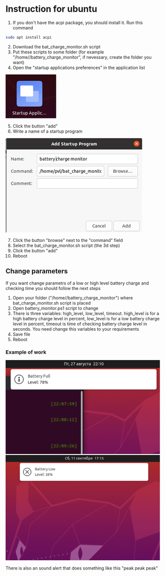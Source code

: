 # Instruction for ubuntu
1. If you don't have the acpi package, you should install it. Run this command
```sh
sudo apt install acpi 
```
2. Download the bat_charge_monitor.sh script
3. Put these scripts to some folder (for example "/home/<yourusername>/battery_charge_monitor", if nevessary, create the folder you want)
4. Open the "startup applications preferences" in the application list
  
![startup](/ubuntu/startup_application_preferences.png)
  
5. Click the button "add"
6. Write a name of a startup program
  
![adding](/ubuntu/add_startup_program.png)
  
7. Click the button "browse" next to the "command" field
8. Select the bat_charge_monitor.sh script (the 3d step)
9. Click the button "add"
10. Reboot 
## Change parameters 
If you want change parametrs of a low or high level battery charge and checking time you should follow the next steps
1. Open your folder ("/home/<yourusername>/battery_charge_monitor") where bat_charge_monitor.sh script is placed
2. Open battery_monitor.ps1 script to change 
3. There is three variables: high_level, low_level, timeout. high_level is for a high battery charge level in percent, low_level is for a low battery charge level in percent, timeout is time of checking battery charge level in seconds. You need change this variables to your requirements
4. Save file
5. Reboot

### Example of work
![charged](/ubuntu/charged.png "charged")
![discharged](/ubuntu/discharged.png "discharged")

There is also an sound alert that does something like this "peak peak peak"
